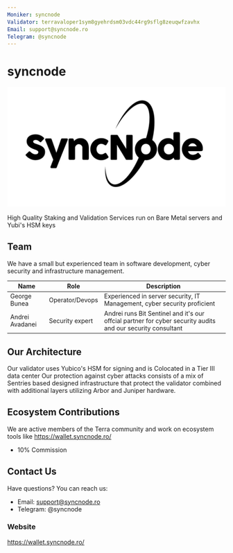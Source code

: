 ```yaml
---
Moniker: syncnode
Validator: terravaloper1sym8gyehrdsm03vdc44rg9sflg8zeuqwfzavhx
Email: support@syncnode.ro
Telegram: @syncnode
---
```



# syncnode
![syncnode](https://github.com/syncnode-srl/syncnode/blob/master/logo.jpeg)

High Quality Staking and Validation Services run on Bare Metal servers and Yubi's HSM keys

## Team

We have a small but experienced team in software development, cyber security and infrastructure management.

| Name            | Role                | Description                  |
| --------------- | ------------------- | ---------------------------- |
| George Bunea    | Operator/Devops     | Experienced in server security, IT Management, cyber security proficient
| Andrei Avadanei   | Security expert| Andrei runs Bit Sentinel and it's our offcial partner for cyber security audits and our security consultant|

## Our Architecture

Our validator uses Yubico's HSM for signing and is Colocated in a Tier III data center
Our protection against cyber attacks consists of a mix of Sentries based designed infrastructure that protect the validator combined with additional layers utilizing Arbor and Juniper hardware.

## Ecosystem Contributions

We are active members of the Terra community and work on ecosystem tools like https://wallet.syncnode.ro/

- 10% Commission


## Contact Us

Have questions? You can reach us:

- Email: support@syncnode.ro
- Telegram: @syncnode


### Website

https://wallet.syncnode.ro/
